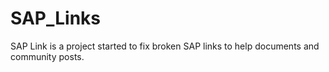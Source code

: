 # SAP_Links
SAP Link is a project started to fix broken SAP links to help documents and community posts.
